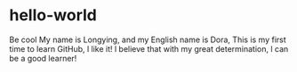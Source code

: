 # hello-world
Be cool
My name is Longying, and my English name is Dora, This is my first time to learn GitHub, l like it!
l believe that with my great determination, l can be a good learner!
